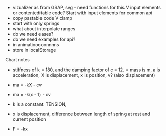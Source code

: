 * vizualizer as from GSAP, svg - need functions for this
V input elements or contenteditable code? Start with input elements for common api
* copy pastable code
V clamp
* start with only springs
* what about interpolate ranges
* do we need eases?
* do we need examples for api?
* in animatiooooonnnns
* store in localStorage

Chart notes
- stiffness of k = 180, and the damping factor of c = 12.
= mass is m, a is acceleration, X is displacement, x is position, v? (also displacement)

- ma = -kX - cv
- ma = -k(x - 1) - cv


- k is a constant: TENSION,
- x is displacement, difference between length of spring at rest and current position
- F = -kx
